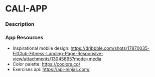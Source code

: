 # CALI-APP

### Description


### App Resources

- Inspirational mobile design: https://dribbble.com/shots/17870035-FitClub-Fitness-Landing-Page-Responsive-view/attachments/13045695?mode=media
- Color palette: https://coolors.co/
- Exercises api: https://api-ninjas.com/